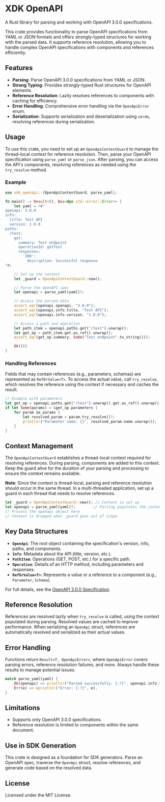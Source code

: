 
# XDK OpenAPI

A Rust library for parsing and working with OpenAPI 3.0.0 specifications.

This crate provides functionality to parse OpenAPI specifications from YAML or JSON formats and offers strongly-typed structures for working with the parsed data. It supports reference resolution, allowing you to handle complex OpenAPI specifications with components and references efficiently.

## Features

- **Parsing**: Parse OpenAPI 3.0.0 specifications from YAML or JSON.
- **Strong Typing**: Provides strongly-typed Rust structures for OpenAPI elements.
- **Reference Resolution**: Lazily resolves references to components with caching for efficiency.
- **Error Handling**: Comprehensive error handling via the `OpenApiError` enum.
- **Serialization**: Supports serialization and deserialization using `serde`, resolving references during serialization.

## Usage

To use this crate, you need to set up an `OpenApiContextGuard` to manage the thread-local context for reference resolution. Then, parse your OpenAPI specification using `parse_yaml` or `parse_json`. After parsing, you can access the API's components, resolving references as needed using the `try_resolve` method.

### Example

```rust
use xdk_openapi::{OpenApiContextGuard, parse_yaml};

fn main() -> Result<(), Box<dyn std::error::Error>> {
    let yaml = r#"
openapi: 3.0.0
info:
  title: Test API
  version: 1.0.0
paths:
  /test:
    get:
      summary: Test endpoint
      operationId: getTest
      responses:
        '200':
          description: Successful response
"#;

    // Set up the context
    let _guard = OpenApiContextGuard::new();

    // Parse the OpenAPI spec
    let openapi = parse_yaml(yaml)?;

    // Access the parsed data
    assert_eq!(openapi.openapi, "3.0.0");
    assert_eq!(openapi.info.title, "Test API");
    assert_eq!(openapi.info.version, "1.0.0");

    // Access a path and operation
    let path_item = openapi.paths.get("/test").unwrap();
    let get_op = path_item.get.as_ref().unwrap();
    assert_eq!(get_op.summary, Some("Test endpoint".to_string()));

    Ok(())
}
```

### Handling References

Fields that may contain references (e.g., parameters, schemas) are represented as `RefOrValue<T>`. To access the actual value, call `try_resolve`, which resolves the reference using the context if necessary and caches the result.

```rust
// Example with parameters
let get_op = openapi.paths.get("/test").unwrap().get.as_ref().unwrap();
if let Some(params) = &get_op.parameters {
    for param in params {
        let resolved_param = param.try_resolve()?;
        println!("Parameter name: {}", resolved_param.name.unwrap());
    }
}
```

## Context Management

The `OpenApiContextGuard` establishes a thread-local context required for resolving references. During parsing, components are added to this context. Keep the guard alive for the duration of your parsing and processing to ensure the context remains available.

**Note**: Since the context is thread-local, parsing and reference resolution should occur in the same thread. In a multi-threaded application, set up a guard in each thread that needs to resolve references.

```rust
let _guard = OpenApiContextGuard::new(); // Context is set up
let openapi = parse_yaml(yaml)?;        // Parsing populates the context
// Process the openapi object here
// Context is dropped when _guard goes out of scope
```

## Key Data Structures

- **`OpenApi`**: The root object containing the specification's version, info, paths, and components.
- **`Info`**: Metadata about the API (title, version, etc.).
- **`PathItem`**: Operations (GET, POST, etc.) for a specific path.
- **`Operation`**: Details of an HTTP method, including parameters and responses.
- **`RefOrValue<T>`**: Represents a value or a reference to a component (e.g., `Parameter`, `Schema`).

For full details, see the [OpenAPI 3.0.0 Specification](https://swagger.io/specification/).

## Reference Resolution

References are resolved lazily when `try_resolve` is called, using the context populated during parsing. Resolved values are cached to improve performance. When serializing an `OpenApi` struct, references are automatically resolved and serialized as their actual values.

## Error Handling

Functions return `Result<T, OpenApiError>`, where `OpenApiError` covers parsing errors, reference resolution failures, and more. Always handle these results to manage potential issues.

```rust
match parse_yaml(yaml) {
    Ok(openapi) => println!("Parsed successfully: {:?}", openapi.info.title),
    Err(e) => eprintln!("Error: {:?}", e),
}
```

## Limitations

- Supports only OpenAPI 3.0.0 specifications.
- Reference resolution is limited to components within the same document.

## Use in SDK Generation

This crate is designed as a foundation for SDK generators. Parse an OpenAPI spec, traverse the `OpenApi` struct, resolve references, and generate code based on the resolved data.

## License

Licensed under the MIT License.

